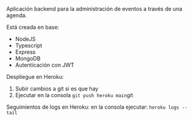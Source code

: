 Aplicación backend para la administración de eventos a través de una agenda.

Está creada en base:

* NodeJS
* Typescript
* Express
* MongoDB
* Autenticación con JWT

Despliegue en Heroku:

1. Subir cambios a git si es que hay
2. Ejecutar en la consola ``git push heroku main``git

Seguimientos de logs en Heroku: en la consola ejecutar: ``heroku logs --tail``
